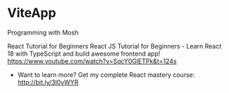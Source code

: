 # ViteApp
Programming with Mosh

React Tutorial for Beginners
React JS Tutorial for Beginners - Learn React 18 with TypeScript and build awesome frontend app! 
https://www.youtube.com/watch?v=SqcY0GlETPk&t=124s
- Want to learn more? Get my complete React mastery course: http://bit.ly/3l0vWYR
